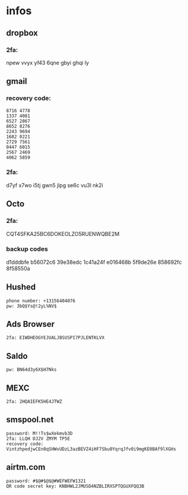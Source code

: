 # infos
## dropbox
### 2fa: 
npew vvyx yf43 6qne gbyi ghqi ly

## gmail
### recovery code:
```
8716 4778
1337 4081
6527 2867
8652 8276
2243 9694
1682 0221
2729 7561
0447 6015
2567 2469
4062 5859
```

### 2fa:
d7yf x7wo i5tj gwn5 jlpg se6c vu3l nk2i

## Octo
### 2fa:
CQT4SFKA25BC6DOKEOLZO5RUENWQBE2M

### backup codes
d1dddbfe
b56072c6
39e38edc
1c41a24f
e016468b
5f9de26e
858692fc
8f58550a

## Hushed
```
phone number: +13156404076
pw: 3bQ$Ys@!2yL%NV$
```

## Ads Browser
```
2fa: EIWDHEOGYEJUALJBSUSPI7PJLENTKLVX
```

## Saldo
```
pw: BN64d3y6X$H7Nks
```

## MEXC

```
2fa: 2HQAIEFK5HE4JTWZ
```

## smspool.net
```
password: M!!Ts$wXekmvb3D
2fa: LLQH DJ2V ZMYM TP5E
recovery code: VintzhpedjwCEn0qSHWvUDzL3azBEVZ4iHF7Sbu0YqrqJfv0i9mgKE0BAf9lXGHs
```

## airtm.com
```
password: #$@#$@$@#WEFWEFW1321
QR code secret key: KNBHWL2JMUSD4NZBLIRXSPTQGUXFQQ3B
```

